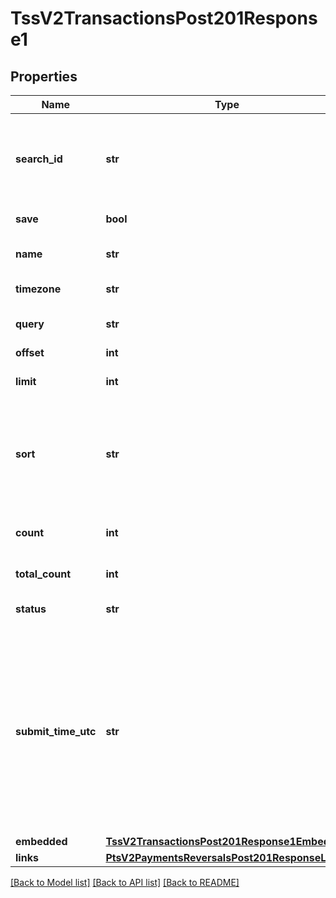 # TssV2TransactionsPost201Response1

## Properties
Name | Type | Description | Notes
------------ | ------------- | ------------- | -------------
**search_id** | **str** | An unique identification number assigned by CyberSource to identify each Search request. | [optional] 
**save** | **bool** | save or not save. | [optional] 
**name** | **str** | The description for this field is not available.  | [optional] 
**timezone** | **str** | Time Zone in ISO format. | [optional] 
**query** | **str** | transaction search query string. | [optional] 
**offset** | **int** | offset. | [optional] 
**limit** | **int** | Limit on number of results. | [optional] 
**sort** | **str** | A comma separated list of the following form - fieldName1 asc or desc, fieldName2 asc or desc, etc. | [optional] 
**count** | **int** | Results for this page, this could be below the limit. | [optional] 
**total_count** | **int** | Total number of results. | [optional] 
**status** | **str** | The status of the submitted transaction. | [optional] 
**submit_time_utc** | **str** | Time of request in UTC. Format: &#x60;YYYY-MM-DDThh:mm:ssZ&#x60; Example &#x60;2016-08-11T22:47:57Z&#x60; equals August 11, 2016, at 22:47:57 (10:47:57 p.m.). The &#x60;T&#x60; separates the date and the time. The &#x60;Z&#x60; indicates UTC.  | [optional] 
**embedded** | [**TssV2TransactionsPost201Response1Embedded**](TssV2TransactionsPost201Response1Embedded.md) |  | [optional] 
**links** | [**PtsV2PaymentsReversalsPost201ResponseLinks**](PtsV2PaymentsReversalsPost201ResponseLinks.md) |  | [optional] 

[[Back to Model list]](../README.md#documentation-for-models) [[Back to API list]](../README.md#documentation-for-api-endpoints) [[Back to README]](../README.md)


